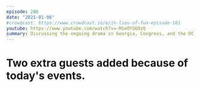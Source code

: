 ```yaml
---
episode: 286
date: "2021-01-06"
#crowdcast: https://www.crowdcast.io/e/in-lieu-of-fun-episode-181
youtube: https://www.youtube.com/watch?v=-M1eOYGG9zQ
summary: Discussing the ongoing drama in Georgia, Congress, and the DC streets
---
```

Two extra guests added because of today's events.
=======
